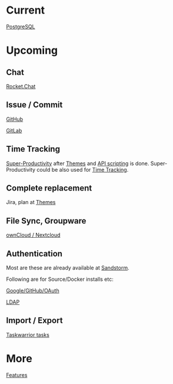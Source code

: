 # Current

[PostgreSQL](https://github.com/wekan/wekan-postgresql)

# Upcoming

## Chat

[Rocket.Chat](https://github.com/wekan/wekan/issues/803)

## Issue / Commit

[GitHub](https://github.com/wekan/wekan/issues/253)

[GitLab](https://github.com/wekan/wekan/issues/109)

## Time Tracking

[Super-Productivity](https://github.com/johannesjo/super-productivity/issues/7) after [Themes](https://github.com/wekan/wekan/issues/781) and [API scripting](https://github.com/wekan/wekan/issues/794) is done. Super-Productivity could be also used for [Time Tracking](https://github.com/wekan/wekan/issues/812).

## Complete replacement

Jira, plan at [Themes](https://github.com/wekan/wekan/issues/781)

## File Sync, Groupware

[ownCloud / Nextcloud](https://github.com/wekan/wekan/issues/687)

## Authentication

Most are these are already available at [Sandstorm](https://sandstorm.io).

Following are for Source/Docker installs etc:

[Google/GitHub/OAuth](https://github.com/wekan/wekan/issues/234)

[LDAP](https://github.com/wekan/wekan/issues/119)

## Import / Export

[Taskwarrior tasks](https://github.com/wekan/wekan/issues/827)

# More

[Features](https://github.com/wekan/wekan/wiki/Features)